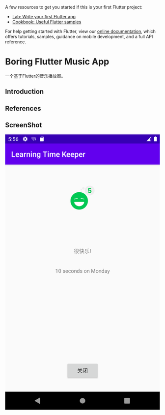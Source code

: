 A few resources to get you started if this is your first Flutter project:

- [Lab: Write your first Flutter app](https://flutter.dev/docs/get-started/codelab)
- [Cookbook: Useful Flutter samples](https://flutter.dev/docs/cookbook)

For help getting started with Flutter, view our
[online documentation](https://flutter.dev/docs), which offers tutorials,
samples, guidance on mobile development, and a full API reference.

# Boring Flutter Music App

一个基于Flutter的音乐播放器。

## Introduction

## References

## ScreenShot

![Image description](https://github.com/LiamDai/Learning-Time-Keeper/blob/master/ScreenShot/detail.png)


